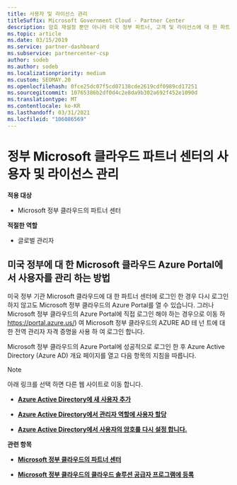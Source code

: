 ```yaml
---
title: 사용자 및 라이선스 관리
titleSuffix: Microsoft Government Cloud - Partner Center
description: 암호 재설정 뿐만 아니라 미국 정부 파트너, 고객 및 라이선스에 대 한 파트너 센터 Microsoft 클라우드를 관리 하는 방법 및 위치를 알아봅니다.
ms.topic: article
ms.date: 03/15/2019
ms.service: partner-dashboard
ms.subservice: partnercenter-csp
author: sodeb
ms.author: sodeb
ms.localizationpriority: medium
ms.custom: SEOMAY.20
ms.openlocfilehash: 0fce25dc07f5cd07138cde2619cdf0989cd17251
ms.sourcegitcommit: 10765386b2df0d4c2e8da9b302a692f452e1090d
ms.translationtype: MT
ms.contentlocale: ko-KR
ms.lasthandoff: 03/31/2021
ms.locfileid: "106086569"
---
```

# <a name="user-and-license-management-in-partner-center-for-government-microsoft-cloud"></a>정부 Microsoft 클라우드 파트너 센터의 사용자 및 라이선스 관리

**적용 대상**

- Microsoft 정부 클라우드의 파트너 센터

**적절한 역할**

- 글로벌 관리자

## <a name="how-to-manage-users-in-the-azure-portal-for-microsoft-cloud-for-us-government"></a>미국 정부에 대 한 Microsoft 클라우드 Azure Portal에서 사용자를 관리 하는 방법

미국 정부 기관 Microsoft 클라우드에 대 한 파트너 센터에 로그인 한 경우 다시 로그인 하지 않고도 Microsoft 정부 클라우드의 Azure Portal를 열 수 있습니다. 그러나 Microsoft 정부 클라우드의 Azure Portal에 직접 로그인 해야 하는 경우으로 이동 하 https://portal.azure.us/) 여 Microsoft 정부 클라우드의 AZURE AD 테 넌 트에 대 한 전역 관리자 자격 증명을 사용 하 여 로그인 합니다.

Microsoft 정부 클라우드의 Azure Portal에 성공적으로 로그인 한 후 Azure Active Directory (Azure AD) 개요 페이지를 열고 다음 항목의 지침을 따릅니다.

> [!NOTE]  
> 아래 링크를 선택 하면 다른 웹 사이트로 이동 합니다. 

-  [**Azure Active Directory에 새 사용자 추가**](/azure/active-directory/active-directory-users-create-azure-portal)

-  [**Azure Active Directory에서 관리자 역할에 사용자 할당**](/azure/active-directory/active-directory-users-assign-role-azure-portal)

-  [**Azure Active Directory에서 사용자의 암호를 다시 설정 합니다.**](/azure/active-directory/active-directory-users-reset-password-azure-portal)

**관련 항목**

-  [**Microsoft 정부 클라우드의 파트너 센터**](partner-center-for-microsoft-us-govt-cloud.md)

-  [**Microsoft 정부 클라우드의 클라우드 솔루션 공급자 프로그램에 등록**](enroll-in-csp-for-microsoft-us-govt-cloud.md)